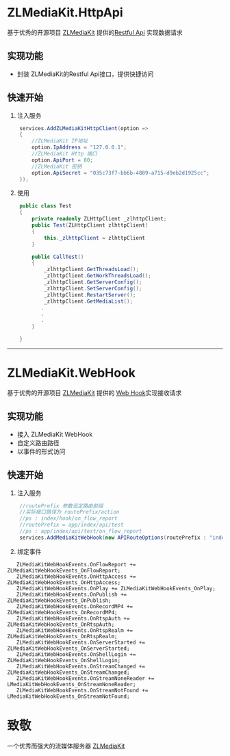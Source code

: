 # ZLMediaKit.HttpApi
基于优秀的开源项目 [ZLMediaKit](http://https://github.com/xia-chu/ZLMediaKit) 提供的[Restful Api](https://github.com/xia-chu/ZLMediaKit/wiki/MediaServer%E6%94%AF%E6%8C%81%E7%9A%84HTTP-API) 实现数据请求

## 实现功能
+ 封装 ZLMediaKit的Restful Api接口，提供快捷访问 

## 快速开始

1. 注入服务
```C#
    services.AddZLMediaKitHttpClient(option =>
    {
        //ZLMediaKit IP地址
        option.IpAddress = "127.0.0.1";
        //ZLMediaKit Http 端口
        option.ApiPort = 80;
        //ZLMediaKit 密钥
        option.ApiSecret = "035c73f7-bb6b-4889-a715-d9eb2d1925cc";
    });
```
2. 使用
```C#
    public class Test
    {
        private readonly ZLHttpClient _zlhttpClient;
        public Test(ZLHttpClient zlhttpClient)
        {
            this._zlhttpClient = zlhttpClient
        }

        public CallTest()
        {
            _zlhttpClient.GetThreadsLoad();
            _zlhttpClient.GetWorkThreadsLoad();
            _zlhttpClient.GetServerConfig();
            _zlhttpClient.SetServerConfig();
            _zlhttpClient.RestartServer();
            _zlhttpClient.GetMediaList();
           .
           .
           .
        }

    }
```

---

# ZLMediaKit.WebHook
基于优秀的开源项目 [ZLMediaKit](http://https://github.com/xia-chu/ZLMediaKit) 提供的 [Web Hook](https://github.com/xia-chu/ZLMediaKit/wiki/MediaServer%E6%94%AF%E6%8C%81%E7%9A%84HTTP-HOOK-API)实现接收请求

## 实现功能
+ 接入 ZLMediaKit WebHook
+ 自定义路由路径
+ 以事件的形式访问

## 快速开始
1. 注入服务
```C#
    //routePrefix 参数设定路由前缀
    //实际接口路径为 routePrefix/action
    //ps : index/hook/on_flow_report
    //routePrefix = app/index/api/test
    //ps : app/index/api/test/on_flow_report
    services.AddMediaKitWebHook(new APIRouteOptions(routePrefix : "index/hook"); 
```
2. 绑定事件
```
   ZLMediaKitWebHookEvents.OnFlowReport += ZLMediaKitWebHookEvents_OnFlowReport;
   ZLMediaKitWebHookEvents.OnHttpAccess += ZLMediaKitWebHookEvents_OnHttpAccess;
   ZLMediaKitWebHookEvents.OnPlay += ZLMediaKitWebHookEvents_OnPlay;
   ZLMediaKitWebHookEvents.OnPublish += ZLMediaKitWebHookEvents_OnPublish;
   ZLMediaKitWebHookEvents.OnRecordMP4 += ZLMediaKitWebHookEvents_OnRecordMP4;
   ZLMediaKitWebHookEvents.OnRtspAuth += ZLMediaKitWebHookEvents_OnRtspAuth;
   ZLMediaKitWebHookEvents.OnRtspRealm += ZLMediaKitWebHookEvents_OnRtspRealm;
   ZLMediaKitWebHookEvents.OnServerStarted += ZLMediaKitWebHookEvents_OnServerStarted;
   ZLMediaKitWebHookEvents.OnShellLogin += ZLMediaKitWebHookEvents_OnShellLogin;
   ZLMediaKitWebHookEvents.OnStreamChanged += ZLMediaKitWebHookEvents_OnStreamChanged;
   ZLMediaKitWebHookEvents.OnStreamNoneReader += LMediaKitWebHookEvents_OnStreamNoneReader;
   ZLMediaKitWebHookEvents.OnStreamNotFound += LMediaKitWebHookEvents_OnStreamNotFound;
```


# 致敬

一个优秀而强大的流媒体服务器 [ZLMediaKit](https://github.com/xia-chu/ZLMediaKit)
